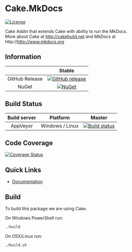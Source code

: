 # Cake.MkDocs

[![License](http://img.shields.io/:license-mit-blue.svg)](http://cake-contrib.mit-license.org)

Cake Addin that extends Cake with ability to run the MkDocs.  
More about Cake at http://cakebuild.net and MkDocs at http://http://www.mkdocs.org

## Information

| |Stable|
|:--:|:--:|
|GitHub Release|[![GitHub release](https://img.shields.io/github/release/michalkowal/Cake.MkDocs.svg)](https://github.com/michalkowal/Cake.MkDocs/releases/latest)|
|NuGet|[![NuGet](https://img.shields.io/nuget/v/Cake.MkDocs.svg)](https://www.nuget.org/packages/Cake.MkDocs)|

## Build Status

|Build server|Platform|Master|
|:--:|:--:|:--:|
|AppVeyor|Windows / Linux|[![Build status](https://ci.appveyor.com/api/projects/status/11v85q39ds55t8fg/branch/master?svg=true)](https://ci.appveyor.com/project/michalkowal/cake-mkdocs/branch/master)|

## Code Coverage

[![Coverage Status](https://coveralls.io/repos/github/michalkowal/Cake.MkDocs/badge.svg?branch=master)](https://coveralls.io/github/michalkowal/Cake.MkDocs?branch=master)

## Quick Links

- [Documentation](https://michalkowal.github.io/Cake.MkDocs)

## Build

To build this package we are using Cake.

On Windows PowerShell run:

```powershell
./build
```

On OSX/Linux run:

```bash
./build.sh
```
